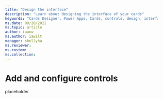 ```yaml
---
title: "Design the interface"
description: "Learn about designing the interface of your cards"
keywords: "Cards Designer, Power Apps, Cards, controls, design, interface"
ms.date: 09/20/2022
ms.topic: article
author: iaanw
ms.author: iawilt
manager: shellyha
ms.reviewer: 
ms.custom: 
ms.collection: 
---
```


# Add and configure controls

placeholder
